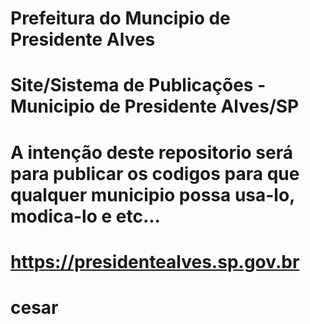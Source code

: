 # Prefeitura do Muncipio de Presidente Alves
# Site/Sistema de Publicações - Municipio de Presidente Alves/SP

# A intenção deste repositorio será para publicar os codigos para que qualquer municipio possa usa-lo, modica-lo e etc...

# https://presidentealves.sp.gov.br

# cesar




